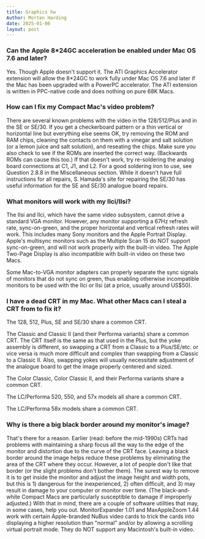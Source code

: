```yaml
---
title: Graphics hw
Author: Morten Harding
date: 2025-01-06
layout: post
---
```


### Can the Apple 8*24GC acceleration be enabled under Mac OS 7.6 and later?

Yes. Though Apple doesn't support it. The ATI Graphics Accelerator extension will allow the 8*24GC to work fully under Mac OS 7.6 and later if the Mac has been upgraded with a PowerPC accelerator. The ATI extension is written in PPC-native code and does nothing on pure 68K Macs.


### How can I fix my Compact Mac's video problem?

There are several known problems with the video in the 128/512/Plus and in the SE or SE/30. If you get a checkerboard pattern or a thin vertical or horizontal line but everything else seems OK, try removing the ROM and RAM chips, cleaning the contacts on them with a vinegar and salt solution (or a lemon juice and salt solution), and reseating the chips. Make sure you also check to see if the ROMs are inserted the correct way. (Backwards ROMs can cause this too.) If that doesn't work, try re-soldering the analog board connections at C1, J1, and L2. For a good soldering iron to use, see Question 2.8.8 in the Miscellaneous section. While it doesn't have full instructions for all repairs, S. Hamada's site for repairing the SE/30 has useful information for the SE and SE/30 analogue board repairs.


### What monitors will work with my IIci/IIsi?

The IIsi and IIci, which have the same video subsystem, cannot drive a standard VGA monitor. However, any monitor supporting a 67Hz refresh rate, sync-on-green, and the proper horizontal and vertical refresh rates will work. This includes many Sony monitors and the Apple Portrait Display. Apple's multisync monitors such as the Multiple Scan 15 do NOT support sync-on-green, and will not work properly with the built-in video. The Apple Two-Page Display is also incompatible with built-in video on these two Macs.

Some Mac-to-VGA monitor adapters can properly separate the sync signals of monitors that do not sync on green, thus enabling otherwise incompatible monitors to be used with the IIci or IIsi (at a price, usually around US$50).


### I have a dead CRT in my Mac. What other Macs can I steal a CRT from to fix it?

The 128, 512, Plus, SE and SE/30 share a common CRT.

The Classic and Classic II (and their Performa variants) share a common CRT. The CRT itself is the same as that used in the Plus, but the yoke assembly is different, so swapping a CRT from a Classic to a Plus/SE/etc. or vice versa is much more difficult and complex than swapping from a Classic to a Classic II. Also, swapping yokes will usually necessitate adjustment of the analogue board to get the image properly centered and sized.

The Color Classic, Color Classic II, and their Performa variants share a common CRT.

The LC/Performa 520, 550, and 57x models all share a common CRT.

The LC/Performa 58x models share a common CRT.


### Why is there a big black border around my monitor's image?

That's there for a reason. Earlier (read: before the mid-1990s) CRTs had problems with maintaining a sharp focus all the way to the edge of the monitor and distortion due to the curve of the CRT face. Leaving a black border around the image helps reduce these problems by eliminating the area of the CRT where they occur. However, a lot of people don't like that border (or the slight problems don't bother them). The surest way to remove it is to get inside the monitor and adjust the image height and width pots, but this is 1) dangerous for the inexperienced, 2) often difficult, and 3) may result in damage to your computer or monitor over time. (The black-and-white Compact Macs are particularly susceptible to damage if improperly adjusted.) With that in mind, there are a couple of software utilities that may, in some cases, help you out. MonitorExpander 1.01 and MaxAppleZoom 1.44 work with certain Apple-branded NuBus video cards to trick the cards into displaying a higher resolution than "normal" and/or by allowing a scrolling virtual portrait mode. They do NOT support any Macintosh's built-in video.
